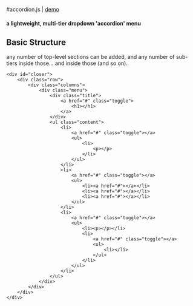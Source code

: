 #accordion.js | [demo](http://btn0s.github.io/accordion.js/)

#### a lightweight, multi-tier dropdown 'accordion' menu

## Basic Structure
any number of top-level sections can be added, and any number of sub-tiers inside those...  and inside those (and so on).

```
<div id="closer">
	<div class="row">
		<div class="columns">
			<div class="menu">
				<div class="title">
					<a href="#" class="toggle">
						<h1></h1>
					</a>
				</div>
				<ul class="content">
					<li>
						<a href="#" class="toggle"></a>
						<ul>
							<li>
								<p></p>
							</li>
						</ul>
					</li>
					<li>
						<a href="#" class="toggle"></a>
						<ul>
							<li><a href="#"></a></li>
							<li><a href="#"></a></li>
							<li><a href="#"></a></li>
						</ul>
					</li>
					<li>
						<a href="#" class="toggle"></a>
						<ul>
							<li><p></p></li>
							<li>
								<a href="#" class="toggle"></a>
								<ul>
									<li></li>
								</ul>
							</li>
						</ul>
					</li>
				</ul>
			</div>
		</div>
	</div>
</div>
```

